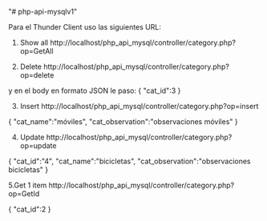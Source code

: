 "# php-api-mysqlv1" 

Para el Thunder Client uso las siguientes URL:
1. Show all
http://localhost/php_api_mysql/controller/category.php?op=GetAll


2. Delete
http://localhost/php_api_mysql/controller/category.php?op=delete

y en el body en formato JSON le paso:
{
  "cat_id":3
}

3. Insert
http://localhost/php_api_mysql/controller/category.php?op=insert

{
  "cat_name":"móviles",
  "cat_observation":"observaciones móviles"
}

4. Update
http://localhost/php_api_mysql/controller/category.php?op=update

{
  "cat_id":"4",
  "cat_name":"bicicletas",
  "cat_observation":"observaciones bicicletas"
}

5.Get 1 item
http://localhost/php_api_mysql/controller/category.php?op=GetId

{
  "cat_id":2
}